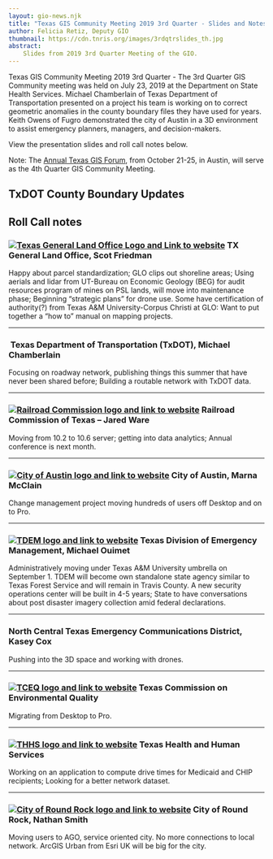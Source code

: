 ```yaml
---
layout: gio-news.njk
title: "Texas GIS Community Meeting 2019 3rd Quarter - Slides and Notes"
author: Felicia Retiz, Deputy GIO
thumbnail: https://cdn.tnris.org/images/3rdqtrslides_th.jpg
abstract:
    Slides from 2019 3rd Quarter Meeting of the GIO.
---
```


<p class="lead">Texas GIS Community Meeting 2019 3rd Quarter - The 3rd Quarter GIS Community meeting was held on July 23, 2019 at the Department on State Health Services. Michael Chamberlain of Texas Department of Transportation presented on a project his team is working on to correct geometric anomalies in the county boundary files they have used for years. Keith Owens of Fugro demonstrated the city of Austin in a 3D environment to assist emergency planners, managers, and decision-makers.</p>

View the presentation slides and roll call notes below.

Note: The [Annual Texas GIS Forum](https://www.tnris.org/texas-gis-forum/2019/), from October 21-25, in Austin, will serve as the 4th Quarter GIS Community Meeting.

<script async class="speakerdeck-embed" data-id="4ae0541d6ab24f04ac98fa4b0006b007" data-ratio="1.77777777777778" src="//speakerdeck.com/assets/embed.js"></script>

## TxDOT County Boundary Updates

<script async class="speakerdeck-embed" data-id="461703d357a4444d8008165f14328277" data-ratio="1.33333333333333" src="//speakerdeck.com/assets/embed.js"></script>

## Roll Call notes

<h3><a href="http://www.glo.texas.gov/"><img class="float-right" alt="Texas General Land Office Logo and Link to website" src="https://cdn.tnris.org/images/tx_glo_logo.jpg"></a> TX General Land Office, Scot Friedman</h3>  

Happy about parcel standardization; GLO clips out shoreline areas; Using aerials and lidar from UT-Bureau on Economic Geology (BEG) for audit resources program of mines on PSL lands, will move into maintenance phase; Beginning “strategic plans” for drone use. Some have certification of authority(?) from Texas A&M University-Corpus Christi at GLO: Want to put together a “how to” manual on mapping projects.

****

<h3><a href="http://www.txdot.gov/"><img class="float-right" alt="" src="https://cdn.tnris.org/images/txdot_logo.jpg"></a> Texas Department of Transportation (TxDOT), Michael Chamberlain</h3>

Focusing on roadway network, publishing things this summer that have never been shared before; Building a routable network with TxDOT data.

****

<h3><a href="http://www.rrc.state.tx.us"><img class="float-right" src="https://cdn.tnris.org/images/rrc_logo_sm.png" alt="Railroad Commission logo and link to website"></a>  Railroad Commission of Texas – Jared Ware</h3>

Moving from 10.2 to 10.6 server; getting into data analytics; Annual conference is next month.

****

<h3><a href="http://www.austintexas.gov"><img class="float-right" src="https://cdn.tnris.org/images/coa_logo_sm.png" alt="City of Austin logo and link to website"></a>  City of Austin, Marna McClain</h3>

Change management project moving hundreds of users off Desktop and on to Pro.

****

<h3><a href="https://www.dps.texas.gov/dem/"><img class="float-right" src="https://cdn.tnris.org/images/tdem_logo.jpg" alt="TDEM logo and link to website"></a>  Texas Division of Emergency Management, Michael Ouimet</h3>

Administratively moving under Texas A&M University umbrella on September 1. TDEM will become own standalone state agency similar to Texas Forest Service and will remain in Travis County. A new security operations center will be built in 4-5 years; State to have conversations about post disaster imagery collection amid federal declarations.

****

### North Central Texas Emergency Communications District, Kasey Cox
Pushing into the 3D space and working with drones.

****
<h3><a href="https://www.tceq.texas.gov"><img class="float-right" src="https://cdn.tnris.org/images/tceq_logo_sm.jpg" alt="TCEQ logo and link to website"></a>  Texas Commission on Environmental Quality</h3>

Migrating from Desktop to Pro.

****
<h3><a href="https://hhs.texas.gov"><img class="float-right" src="https://cdn.tnris.org/images/hhs_logo_sm.png" alt="THHS logo and link to website"></a>  Texas Health and Human Services</h3>

Working on an application to compute drive times for Medicaid and CHIP recipients; Looking for a better network dataset.

****
<h3><a href="https://www.roundrocktexas.gov/"><img class="float-right" src="https://cdn.tnris.org/images/roundrock_logo_sm.png" alt="City of Round Rock logo and link to website"></a>  City of Round Rock, Nathan Smith</h3>

Moving users to AGO, service oriented city. No more connections to local network. ArcGIS Urban from Esri UK will be big for the city.
